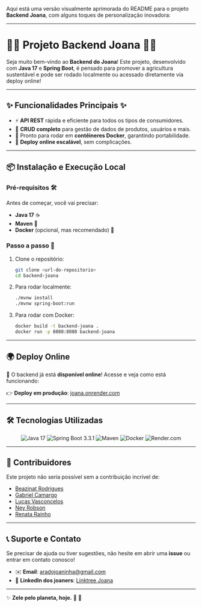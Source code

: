 Aqui está uma versão visualmente aprimorada do README para o projeto **Backend Joana**, com alguns toques de personalização inovadora:

---

# 🌿🎉 **Projeto Backend Joana** 🎉🌿

Seja muito bem-vindo ao **Backend do Joana**! Este projeto, desenvolvido com **Java 17** e **Spring Boot**, é pensado para promover a agricultura sustentável e pode ser rodado localmente ou acessado diretamente via deploy online!

---

## ✨ **Funcionalidades Principais** ✨

- ⚡ **API REST** rápida e eficiente para todos os tipos de consumidores.
- 📝 **CRUD completo** para gestão de dados de produtos, usuários e mais.
- 🐳 Pronto para rodar em **contêineres Docker**, garantindo portabilidade.
- 🚀 **Deploy online escalável**, sem complicações.

---

## 📦 **Instalação e Execução Local**

### **Pré-requisitos** 🛠️
Antes de começar, você vai precisar:
- **Java 17** ☕
- **Maven** 🧰
- **Docker** (opcional, mas recomendado) 🐋

### **Passo a passo** 🚶

1. Clone o repositório:
   ```bash
   git clone <url-do-repositorio>
   cd backend-joana
   ```

2. Para rodar localmente:
   ```bash
   ./mvnw install
   ./mvnw spring-boot:run
   ```

3. Para rodar com Docker:
   ```bash
   docker build -t backend-joana .
   docker run -p 8080:8080 backend-joana
   ```

---

## 🌍 **Deploy Online**

🎉 O backend já está **disponível online**! Acesse e veja como está funcionando:

👉 **Deploy em produção**: [joana.onrender.com](https://joana.onrender.com)

---

## 🛠️ **Tecnologias Utilizadas**

<p align="center">
  <img src="https://img.shields.io/badge/Java-17-orange?style=for-the-badge&logo=java" alt="Java 17" />
  <img src="https://img.shields.io/badge/Spring_Boot-3.3.1-brightgreen?style=for-the-badge&logo=spring" alt="Spring Boot 3.3.1" />
  <img src="https://img.shields.io/badge/Maven-3.8.4-red?style=for-the-badge&logo=apache-maven" alt="Maven" />
  <img src="https://img.shields.io/badge/Docker-20.10.8-blue?style=for-the-badge&logo=docker" alt="Docker" />
  <img src="https://img.shields.io/badge/Deploy-Render.com-purple?style=for-the-badge&logo=render" alt="Render.com" />
</p>

---

## 👥 **Contribuidores**

Este projeto não seria possível sem a contribuição incrível de:

- [Beazinat Rodrigues](https://github.com/beazinat)
- [Gabriel Camargo](https://github.com/1camargo)
- [Lucas Vasconcelos](https://github.com/Helt-0)
- [Ney Robson](https://github.com/neyrjunior)
- [Renata Rainho](https://github.com/rerainho)

---

## 📞 **Suporte e Contato**

Se precisar de ajuda ou tiver sugestões, não hesite em abrir uma **issue** ou entrar em contato conosco!

- ✉️ **Email**: aradojoaninha@gmail.com  
- 💼 **LinkedIn dos joaners**: [Linktree Joana](https://linktr.ee/joana_pi)

---

✨ **Zele pelo planeta, hoje.** 🌱 💚
